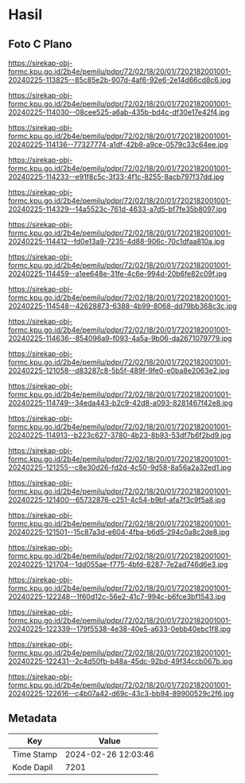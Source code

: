 # Hasil

## Foto C Plano

https://sirekap-obj-formc.kpu.go.id/2b4e/pemilu/pdpr/72/02/18/20/01/7202182001001-20240225-113825--85c85e2b-907d-4af6-92e6-2e14d66cd8c6.jpg

https://sirekap-obj-formc.kpu.go.id/2b4e/pemilu/pdpr/72/02/18/20/01/7202182001001-20240225-114030--08cee525-a6ab-435b-bd4c-df30e17e42f4.jpg

https://sirekap-obj-formc.kpu.go.id/2b4e/pemilu/pdpr/72/02/18/20/01/7202182001001-20240225-114136--77327774-a1df-42b8-a9ce-0579c33c64ee.jpg

https://sirekap-obj-formc.kpu.go.id/2b4e/pemilu/pdpr/72/02/18/20/01/7202182001001-20240225-114233--e91f8c5c-3f33-4f1c-8255-8acb797f37dd.jpg

https://sirekap-obj-formc.kpu.go.id/2b4e/pemilu/pdpr/72/02/18/20/01/7202182001001-20240225-114329--14a5523c-761d-4633-a7d5-bf7fe35b8097.jpg

https://sirekap-obj-formc.kpu.go.id/2b4e/pemilu/pdpr/72/02/18/20/01/7202182001001-20240225-114412--fd0e13a9-7235-4d88-906c-70c1dfaa810a.jpg

https://sirekap-obj-formc.kpu.go.id/2b4e/pemilu/pdpr/72/02/18/20/01/7202182001001-20240225-114459--a1ee648e-31fe-4c6e-994d-20b6fe82c09f.jpg

https://sirekap-obj-formc.kpu.go.id/2b4e/pemilu/pdpr/72/02/18/20/01/7202182001001-20240225-114548--42628873-6388-4b99-8068-dd79bb368c3c.jpg

https://sirekap-obj-formc.kpu.go.id/2b4e/pemilu/pdpr/72/02/18/20/01/7202182001001-20240225-114636--854096a9-f093-4a5a-9b06-da2671079779.jpg

https://sirekap-obj-formc.kpu.go.id/2b4e/pemilu/pdpr/72/02/18/20/01/7202182001001-20240225-121058--d83287c8-5b5f-489f-9fe0-e0ba8e2063e2.jpg

https://sirekap-obj-formc.kpu.go.id/2b4e/pemilu/pdpr/72/02/18/20/01/7202182001001-20240225-114749--34eda443-b2c9-42d8-a093-8281467f42e8.jpg

https://sirekap-obj-formc.kpu.go.id/2b4e/pemilu/pdpr/72/02/18/20/01/7202182001001-20240225-114913--b223c627-3780-4b23-8b93-53df7b6f2bd9.jpg

https://sirekap-obj-formc.kpu.go.id/2b4e/pemilu/pdpr/72/02/18/20/01/7202182001001-20240225-121255--c8e30d26-fd2d-4c50-9d58-8a56a2a32ed1.jpg

https://sirekap-obj-formc.kpu.go.id/2b4e/pemilu/pdpr/72/02/18/20/01/7202182001001-20240225-121400--65732876-c251-4c54-b9bf-afa7f3c9f5a8.jpg

https://sirekap-obj-formc.kpu.go.id/2b4e/pemilu/pdpr/72/02/18/20/01/7202182001001-20240225-121501--15c87a3d-e604-4fba-b6d5-294c0a8c2de8.jpg

https://sirekap-obj-formc.kpu.go.id/2b4e/pemilu/pdpr/72/02/18/20/01/7202182001001-20240225-121704--1dd055ae-f775-4bfd-8287-7e2ad746d6e3.jpg

https://sirekap-obj-formc.kpu.go.id/2b4e/pemilu/pdpr/72/02/18/20/01/7202182001001-20240225-122248--1f60d12c-56e2-41c7-994c-b6fce3bf1543.jpg

https://sirekap-obj-formc.kpu.go.id/2b4e/pemilu/pdpr/72/02/18/20/01/7202182001001-20240225-122339--179f5538-4e38-40e5-a633-0ebb40ebc1f8.jpg

https://sirekap-obj-formc.kpu.go.id/2b4e/pemilu/pdpr/72/02/18/20/01/7202182001001-20240225-122431--2c4d50fb-b48a-45dc-92bd-49f34ccb067b.jpg

https://sirekap-obj-formc.kpu.go.id/2b4e/pemilu/pdpr/72/02/18/20/01/7202182001001-20240225-122616--c4b07a42-d69c-43c3-bb94-89900529c2f6.jpg


## Metadata

| Key        | Value               |
| ---------- | ------------------- |
| Time Stamp | 2024-02-26 12:03:46 |
| Kode Dapil | 7201                |



